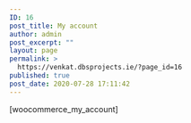 ```yaml
---
ID: 16
post_title: My account
author: admin
post_excerpt: ""
layout: page
permalink: >
  https://venkat.dbsprojects.ie/?page_id=16
published: true
post_date: 2020-07-28 17:11:42
---
```

<!-- wp:shortcode -->[woocommerce_my_account]<!-- /wp:shortcode -->